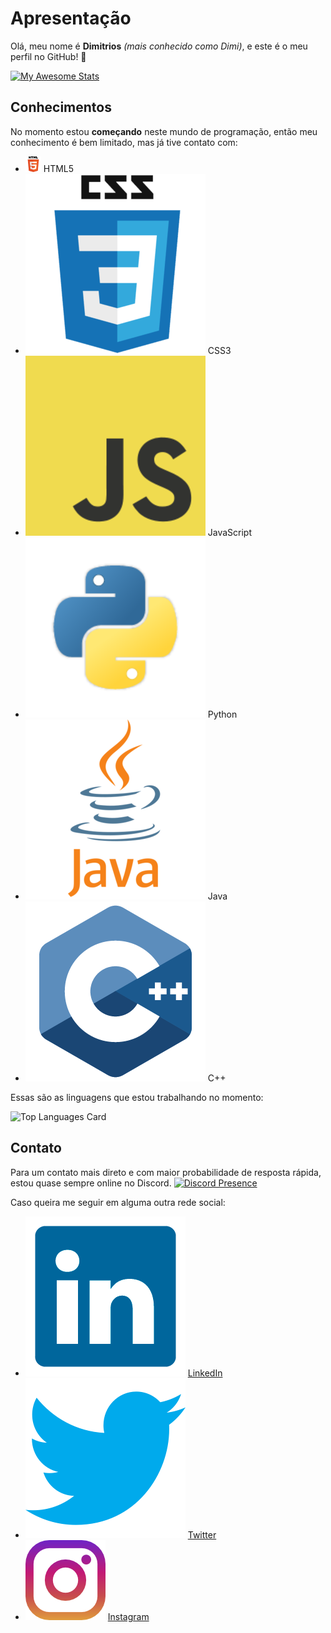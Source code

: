 # Apresentação

Olá, meu nome é **Dimitrios** *(mais conhecido como Dimi)*, e este é o meu perfil no GitHub! 👋

[![My Awesome Stats](https://awesome-github-stats.azurewebsites.net/user-stats/DimiEmerick?cardType=github&theme=city-lights)](https://git.io/awesome-stats-card)

## Conhecimentos
No momento estou **começando** neste mundo de programação, então meu conhecimento é bem limitado, mas já tive contato com:

* ![Logo HTML](images/html.png) HTML5
* ![Logo CSS](images/css.png) CSS3
* ![Logo JS](images/javascript.png) JavaScript
* ![Logo PY](images/python.png) Python
* ![Logo JAVA](images/java.png) Java
* ![Logo C++](images/cpp.png) C++

Essas são as linguagens que estou trabalhando no momento:

![Top Languages Card](https://github-readme-stats.vercel.app/api/top-langs/?username=DimiEmerick&layout=compact)

## Contato

Para um contato mais direto e com maior probabilidade de resposta rápida, estou quase sempre online no Discord.
[![Discord Presence](https://lanyard.cnrad.dev/api/315256108174540800?theme=dark&bg=0C1F52&borderRadius:20px&idleMessage:Provavelmente%20dormindo...&hideTimestamp=true)](https://discord.com/users/315256108174540800)

Caso queira me seguir em alguma outra rede social:

* ![Logo LinkedIn](images/linkedin.png) [LinkedIn](https://www.linkedin.com/in/dimítrios-emerick-18a555209/)
* ![Logo Twitter](images/twitter.png) [Twitter](https://twitter.com/Myster_DMT)
* ![Logo Instagram](images/instagram.png) [Instagram](https://www.instagram.com/mysterdmt07/)

